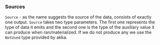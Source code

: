 ### Sources 

```Source``` -  as the name suggests the source of the data, consists of exactly one output. 
```Source``` takes two type parameters. The first one represents the type of data it emits and the second one is the type of 
the auxiliary value it can produce when ran/materialized. If we do not produce any we use the ```NotUsed``` type provided by akka. 